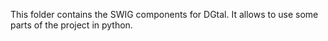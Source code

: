 This folder contains the SWIG components for DGtal. It allows to use some parts of the project in 
python.

